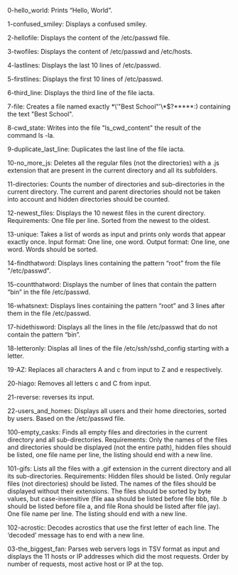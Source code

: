 0-hello_world: Prints “Hello, World”.

1-confused_smiley: Displays a confused smiley.

2-hellofile: Displays the content of the /etc/passwd file.

3-twofiles: Displays the content of /etc/passwd and /etc/hosts.

4-lastlines: Displays the last 10 lines of /etc/passwd.

5-firstlines: Displays the first 10 lines of /etc/passwd.

6-third_line: Displays the third line of the file iacta.

7-file: Creates a file named exactly \*\\'"Best School"\'\\*$\?\*\*\*\*\*:) containing the text "Best School".

8-cwd_state: Writes into the file "ls_cwd_content" the result of the command ls -la.

9-duplicate_last_line: Duplicates the last line of the file iacta.

10-no_more_js: Deletes all the regular files (not the directories) with a .js extension that are present in the current directory and all its subfolders.

11-directories: Counts the number of directories and sub-directories in the current directory. The current and parent directories should not be taken into account and hidden directories should be counted.

12-newest_files: Displays the 10 newest files in the curent directory. Requirements: One file per line. Sorted from the newest to the oldest.

13-unique: Takes a list of words as input and prints only words that appear exactly once. Input format: One line, one word. Output format: One line, one word. Words should be sorted.

14-findthatword: Displays lines containing the pattern “root” from the file "/etc/passwd".

15-countthatword: Displays the number of lines that contain the pattern “bin” in the file /etc/passwd.

16-whatsnext: Displays lines containing the pattern “root” and 3 lines after them in the file /etc/passwd.

17-hidethisword: Displays all the lines in the file /etc/passwd that do not contain the pattern “bin”.

18-letteronly: Displas all lines of the file /etc/ssh/sshd_config starting with a letter.

19-AZ: Replaces all characters A and c from input to Z and e respectively.

20-hiago: Removes all letters c and C from input.

21-reverse: reverses its input.

22-users_and_homes: Displays all users and their home directories, sorted by users. Based on the /etc/passwd file.

100-empty_casks: Finds all empty files and directories in the current directory and all sub-directories. Requirements: Only the names of the files and directories should be displayed (not the entire path), hidden files should be listed, one file name per line, the listing should end with a new line.

101-gifs: Lists all the files with a .gif extension in the current directory and all its sub-directories. Requirements: Hidden files should be listed. Only regular files (not directories) should be listed. The names of the files should be displayed without their extensions. The files should be sorted by byte values, but case-insensitive (file aaa should be listed before file bbb, file .b should be listed before file a, and file Rona should be listed after file jay). One file name per line. The listing should end with a new line.

102-acrostic: Decodes acrostics that use the first letter of each line. The ‘decoded’ message has to end with a new line.

03-the_biggest_fan: Parses web servers logs in TSV format as input and displays the 11 hosts or IP addresses which did the most requests. Order by number of requests, most active host or IP at the top.
